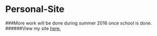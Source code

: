 # Personal-Site


###More work will be done during summer 2016 once school is done.
######View my site [here.](http://shangwayhsu.github.io/)

